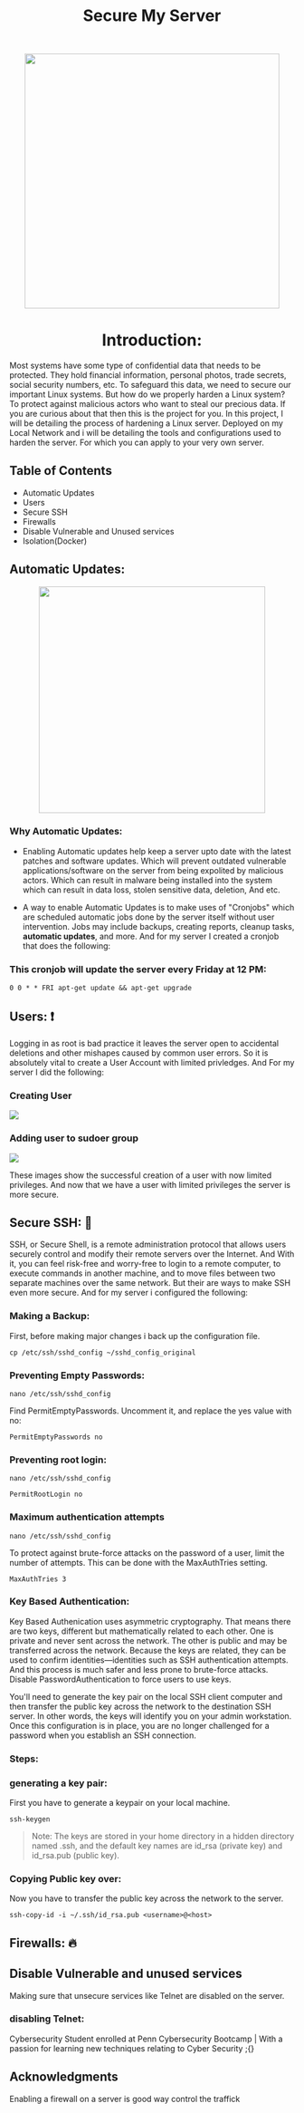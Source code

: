 <h1 align="center"> Secure My Server </h1> <br>
<p align="center">
    <img src="https://www.downloadclipart.net/large/database-server-transparent-png.png" width="450"/>
  </a>
</p>

<h1 align="center">Introduction:</h1>
<p> Most systems have some type of confidential data that needs to be protected. They hold financial information, personal photos, trade secrets, social security numbers, etc. To safeguard this data, we need to secure our important Linux systems. But how do we properly harden a Linux system? To protect against malicious actors who want to steal our precious data. If you are curious about that then this is the project for you. In this project, I will be detailing the process of hardening a Linux server. Deployed on my Local Network and i will be detailing the tools and configurations used to harden the server. For which you can apply to your very own server. </p>


<!-- START doctoc generated TOC please keep comment here to allow auto update -->
<!-- DON'T EDIT THIS SECTION, INSTEAD RE-RUN doctoc TO UPDATE -->
## Table of Contents

- Automatic Updates
- Users
- Secure SSH
- Firewalls
- Disable Vulnerable and Unused services
- Isolation(Docker)


## Automatic Updates:

<p align="center">
  <img src = "https://miro.medium.com/max/800/1*Tob4uNPGpWpoFMyW40z8Tw.png" width=400>
</p>

### Why Automatic Updates:
- Enabling Automatic updates help keep a server upto date with the latest patches and software updates. Which will prevent outdated vulnerable applications/software on the server from being expolited by malicious actors. Which can result in malware being installed into the system which can result in data loss, stolen sensitive data, deletion, And etc.

- A way to enable Automatic Updates is to make uses of "Cronjobs" which are scheduled automatic jobs done by the server itself without user intervention. Jobs may include backups, creating reports, cleanup tasks, <b>automatic updates</b>, and more. And for my server I created a cronjob that does the following:

### This cronjob will update the server every Friday at 12 PM:
``` 0 0 * * FRI apt-get update && apt-get upgrade ```


## Users: :exclamation:

Logging in as root is bad practice it leaves the server open to accidental deletions and other mishapes caused by common user errors. So it is absolutely vital to create a User Account with limited privledges. And For my server I did the following:

### Creating User
![](images/adding-user.PNG)


### Adding user to sudoer group
![](images/adding-user-to-sudo.PNG)

These images show the successful creation of a user with now limited privileges.
And now that we have a user with limited privileges the server is more secure.


## Secure SSH: :closed_lock_with_key:
SSH, or Secure Shell, is a remote administration protocol that allows users securely control and modify their remote servers over the Internet. And With it, you can feel risk-free and worry-free to login to a remote computer, to execute commands in another machine, and to move files between two separate machines over the same network. But their are ways to make SSH even more secure. And for my server i configured the following:

### Making a Backup:
First, before making major changes i back up the configuration file.

``` cp /etc/ssh/sshd_config ~/sshd_config_original ```

### Preventing Empty Passwords:
 ``` nano /etc/ssh/sshd_config ```
 
Find PermitEmptyPasswords. Uncomment it, and replace the yes value with no:

``` PermitEmptyPasswords no ```

### Preventing root login:
``` nano /etc/ssh/sshd_config ```

``` PermitRootLogin no ```

### Maximum authentication attempts
 ``` nano /etc/ssh/sshd_config ```
 
To protect against brute-force attacks on the password of a user, limit the number of attempts. This can be done with the MaxAuthTries setting.

``` MaxAuthTries 3 ```

### Key Based Authentication:
Key Based Authenication uses asymmetric cryptography. That means there are two keys, different but mathematically related to each other. One is private and never sent across the network. The other is public and may be transferred across the network. Because the keys are related, they can be used to confirm identities—identities such as SSH authentication attempts. And this process is much safer and less prone to brute-force attacks. Disable PasswordAuthentication to force users to use keys.

You'll need to generate the key pair on the local SSH client computer and then transfer the public key across the network to the destination SSH server. In other words, the keys will identify you on your admin workstation. Once this configuration is in place, you are no longer challenged for a password when you establish an SSH connection.

### Steps:

### generating a key pair:

First you have to generate a keypair on your local machine.

``` ssh-keygen ```

> Note:
The keys are stored in your home directory in a hidden directory named .ssh, and the default key names are id_rsa (private key) and id_rsa.pub (public key).

### Copying Public key over:

Now you have to transfer the public key across the network to the server.

``` ssh-copy-id -i ~/.ssh/id_rsa.pub <username>@<host> ```

## Firewalls: :fire:


## Disable Vulnerable and unused services
Making sure that unsecure services like Telnet are disabled on the server.

### disabling Telnet: 
Cybersecurity Student enrolled at Penn Cybersecurity Bootcamp | With a passion for learning new techniques relating to Cyber Security ;{}


## Acknowledgments

Enabling a firewall on a server is good way control the traffick 
